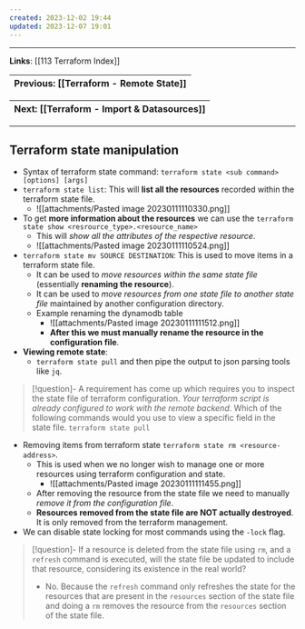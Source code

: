 ```yaml
---
created: 2023-12-02 19:44
updated: 2023-12-07 19:01
---
```

---
**Links**: [[113 Terraform Index]]

| Previous: [[Terraform - Remote State]] |
|-|

| Next: [[Terraform - Import & Datasources]] |
|-|

---
## Terraform state manipulation
- Syntax of terraform state command: `terraform state <sub command> [options] [args]`
- `terraform state list`: This will **list all the resources** recorded within the terraform state file.
	- ![[attachments/Pasted image 20230111110330.png]]
- To get **more information about the resources** we can use the `terraform state show <resrource_type>.<resource_name>`
	- This will *show all the attributes of the respective resource*.
	- ![[attachments/Pasted image 20230111110524.png]]
- `terraform state mv SOURCE DESTINATION`: This is used to move items in a terraform state file.
	- It can be used to *move resources within the same state file* (essentially **renaming the resource**).
	- It can be used to *move resources from one state file to another state file* maintained by another configuration directory.
	- Example renaming the dynamodb table
		- ![[attachments/Pasted image 20230111111512.png]]
		- **After this we must manually rename the resource in the configuration file**.
- **Viewing remote state**: 
	- `terraform state pull` and then pipe the output to json parsing tools like `jq`.
 
 > [!question]- A requirement has come up which requires you to inspect the state file of terraform configuration. *Your terraform script is already configured to work with the remote backend*. Which of the following commands would you use to view a specific field in the state file.
> `terraform state pull`

- Removing items from terraform state `terraform state rm <resource-address>`.
	- This is used when we no longer wish to manage one or more resources using terraform  configuration and state.
		- ![[attachments/Pasted image 20230111111455.png]]
	- After removing the resource from the state file we need to manually *remove it from the configuration file*.
	- **Resources removed from the state file are NOT actually destroyed**. It is only removed from the terraform management.
- We can disable state locking for most commands using the `-lock` flag.

> [!question]- If a resource is deleted from the state file using `rm`, and a `refresh` command is executed, will the state file be updated to include that resource, considering its existence in the real world?
> - No. Because the `refresh` command only refreshes the state for the resources that are present in the `resources` section of the state file and doing a `rm` removes the resource from the `resources` section of the state file.
